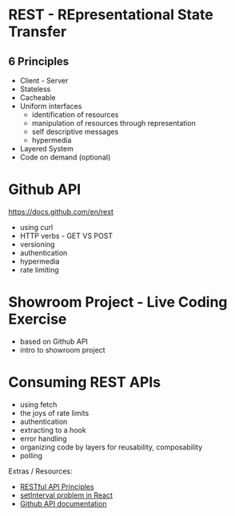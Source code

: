 # REST - REpresentational State Transfer

## 6 Principles

- Client - Server
- Stateless
- Cacheable
- Uniform interfaces
  - identification of resources
  - manipulation of resources through representation
  - self descriptive messages
  - hypermedia
- Layered System
- Code on demand (optional)

# Github API

https://docs.github.com/en/rest

- using curl
- HTTP verbs - GET VS POST
- versioning
- authentication
- hypermedia
- rate limiting

# Showroom Project - Live Coding Exercise

- based on Github API
- intro to showroom project

# Consuming REST APIs

- using fetch
- the joys of rate limits
- authentication
- extracting to a hook
- error handling
- organizing code by layers for reusability, composability
- polling

Extras / Resources:

- [RESTful API Principles](https://restfulapi.net/)
- [setInterval problem in React](https://overreacted.io/making-setinterval-declarative-with-react-hooks/)
- [Github API documentation](https://docs.github.com/en/rest)
